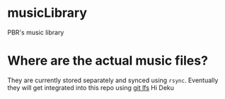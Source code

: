 # musicLibrary
PBR's music library

# Where are the actual music files?
They are currently stored separately and synced using `rsync`. Eventually they will get integrated into this repo using [git lfs](https://git-lfs.github.com/)
Hi Deku